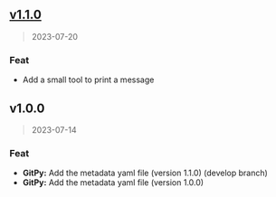 
<a name="v1.1.0"></a>
## [v1.1.0](https://github.com/MyMeepSQL/test-branch/compare/v1.0.0...v1.1.0)

> 2023-07-20

### Feat

* Add a small tool to print a message


<a name="v1.0.0"></a>
## v1.0.0

> 2023-07-14

### Feat

* **GitPy:** Add the metadata yaml file (version 1.1.0) (develop branch)
* **GitPy:** Add the metadata yaml file (version 1.0.0)

